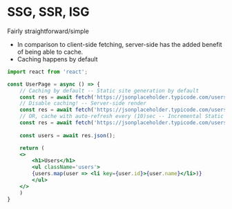 # SSG, SSR, ISG
Fairly straightforward/simple
- In comparison to client-side fetching, server-side has the added benefit of being able to cache.
- Caching happens by default
```jsx
import react from 'react';

const UserPage = async () => {
	// Caching by default -- Static site generation by default
	const res = await fetch('https://jsonplaceholder.typicode.com/users');
	// Disable caching! -- Server-side render
	const res = await fetch('https://jsonplaceholder.typicode.com/users', { cache: 'no-store'});
	// OR, cache with auto-refresh every (10)sec -- Incremental Static Generation
	const res = await fetch('https://jsonplaceholder.typicode.com/users', { next: {revalidate: 10} });
	
	const users = await res.json();

	return (
	<>
		<h1>Users</h1>
		<ul className='users'>
		{users.map(user => <li key={user.id}>{user.name}</li>)}
		</ul>
	</>
	)
}
```


